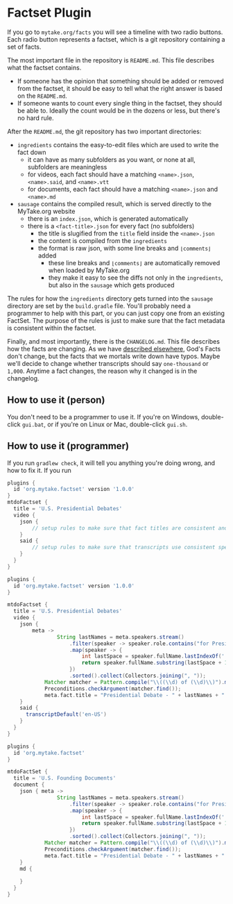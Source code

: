 # Factset Plugin

If you go to `mytake.org/facts` you will see a timeline with two radio buttons. Each radio button represents a factset, which is a git repository containing a set of facts.

The most important file in the repository is `README.md`. This file describes what the factset contains.

- If someone has the opinion that something should be added or removed from the factset, it should be easy to tell what the right answer is based on the `README.md`.
- If someone wants to count every single thing in the factset, they should be able to. Ideally the count would be in the dozens or less, but there's no hard rule.

After the `README.md`, the git repository has two important directories:

- `ingredients` contains the easy-to-edit files which are used to write the fact down
  - it can have as many subfolders as you want, or none at all, subfolders are meaningless
  - for videos, each fact should have a matching `<name>.json`, `<name>.said`, and `<name>.vtt`
  - for documents, each fact should have a matching `<name>.json` and `<name>.md`
- `sausage` contains the compiled result, which is served directly to the MyTake.org website
  - there is an `index.json`, which is generated automatically
  - there is a `<fact-title>.json` for every fact (no subfolders)
    - the title is slugified from the `title` field inside the `<name>.json`
    - the content is compiled from the `ingredients`
    - the format is raw json, with some line breaks and `⌊comments⌋` added
      - these line breaks and `⌊comments⌋` are automatically removed when loaded by MyTake.org
      - they make it easy to see the diffs not only in the `ingredients`, but also in the `sausage` which gets produced

The rules for how the `ingredients` directory gets turned into the `sausage` directory are set by the `build.gradle` file. You'll probably need a programmer to help with this part, or you can just copy one from an existing FactSet. The purpose of the rules is just to make sure that the fact metadata is consistent within the factset.

Finally, and most importantly, there is the `CHANGELOG.md`. This file describes how the facts are changing. As we have [described elsewhere](TODO), God's Facts don't change, but the facts that we mortals write down have typos. Maybe we'll decide to change whether transcripts should say `one-thousand` or `1,000`. Anytime a fact changes, the reason why it changed is in the changelog.

## How to use it (person)

You don't need to be a programmer to use it. If you're on Windows, double-click `gui.bat`, or if you're on Linux or Mac, double-click `gui.sh`.

## How to use it (programmer)

If you run `gradlew check`, it will tell you anything you're doing wrong, and how to fix it.  If you run 

```gradle
plugins {
  id 'org.mytake.factset' version '1.0.0'
}
mtdoFactset {
  title = 'U.S. Presidential Debates'
  video {
    json {
        // setup rules to make sure that fact titles are consistent and typo free
    }
    said {
        // setup rules to make sure that transcripts use consistent spelling
    }
  }
}
```




```gradle
plugins {
  id 'org.mytake.factset' version '1.0.0'
}

mtdoFactset {
  title = 'U.S. Presidential Debates'
  video {
    json {
        meta ->
      			String lastNames = meta.speakers.stream()
					.filter(speaker -> speaker.role.contains("for President"))
					.map(speaker -> {
						int lastSpace = speaker.fullName.lastIndexOf(' ');
						return speaker.fullName.substring(lastSpace + 1);
					})
					.sorted().collect(Collectors.joining(", "));
			Matcher matcher = Pattern.compile("\\((\\d) of (\\d)\\)").matcher(meta.fact.title);
			Preconditions.checkArgument(matcher.find());
			meta.fact.title = "Presidential Debate - " + lastNames + " (" + matcher.group(1) + " of " + matcher.group(2) + ")";
    }
    said {
      transcriptDefault('en-US')
    }
  }
}
```

```gradle
plugins {
  id 'org.mytake.factset'
}

mtdoFactSet {
  title = 'U.S. Founding Documents'
  document {
    json { meta ->
      			String lastNames = meta.speakers.stream()
					.filter(speaker -> speaker.role.contains("for President"))
					.map(speaker -> {
						int lastSpace = speaker.fullName.lastIndexOf(' ');
						return speaker.fullName.substring(lastSpace + 1);
					})
					.sorted().collect(Collectors.joining(", "));
			Matcher matcher = Pattern.compile("\\((\\d) of (\\d)\\)").matcher(meta.fact.title);
			Preconditions.checkArgument(matcher.find());
			meta.fact.title = "Presidential Debate - " + lastNames + " (" + matcher.group(1) + " of " + matcher.group(2) + ")";
    }
    md {
      
    }
  }
}
```
